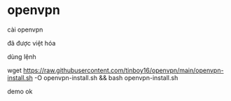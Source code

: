 # openvpn
cài openvpn

đã được việt hóa

dùng lệnh

wget https://raw.githubusercontent.com/tinboy16/openvpn/main/openvpn-install.sh -O openvpn-install.sh && bash openvpn-install.sh

demo ok
